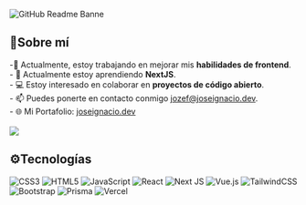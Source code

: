 ![GitHub Readme Banne](https://github.com/JJozef/JJozef/assets/101532359/9d8efa9e-098f-4911-8709-c74985ad406f)

## 👋Sobre mí

-🔭 Actualmente, estoy trabajando en mejorar mis **habilidades de frontend**.<br/>- 🌱 Actualmente estoy aprendiendo **NextJS**.<br/>- 💻 Estoy interesado en colaborar en **proyectos de código abierto**.<br/>- 📫 Puedes ponerte en contacto conmigo jozef@joseignacio.dev.<br/>- 🌐 Mi Portafolio: [joseignacio.dev](https://joseignacio.dev/)<br/><br/>
[![](https://visitcount.itsvg.in/api?id=jjozef&icon=0&color=0)](https://visitcount.itsvg.in)

## ⚙Tecnologías

![CSS3](https://img.shields.io/badge/css3-%231572B6.svg?style=flat&logo=css3&logoColor=white) 
![HTML5](https://img.shields.io/badge/html5-%23E34F26.svg?style=flat&logo=html5&logoColor=white)
![JavaScript](https://img.shields.io/badge/javascript-%23323330.svg?style=flat&logo=javascript&logoColor=%23F7DF1E) 
![React](https://img.shields.io/badge/react-%2320232a.svg?style=flat&logo=react&logoColor=%2361DAFB) 
![Next JS](https://img.shields.io/badge/Next-black?style=flat&logo=next.js&logoColor=white) 
![Vue.js](https://img.shields.io/badge/-Vue.js-4FC08D?style=flat&logo=vue.js&logoColor=white)
![TailwindCSS](https://img.shields.io/badge/tailwindcss-%2338B2AC.svg?style=flat&logo=tailwind-css&logoColor=white) 
![Bootstrap](https://img.shields.io/badge/bootstrap-%238511FA.svg?style=flat&logo=bootstrap&logoColor=white)
![Prisma](https://img.shields.io/badge/prisma-%233776AB.svg?style=flat&logo=prisma&logoColor=white) 
![Vercel](https://img.shields.io/badge/vercel-%23000000.svg?style=flat&logo=vercel&logoColor=white) 
